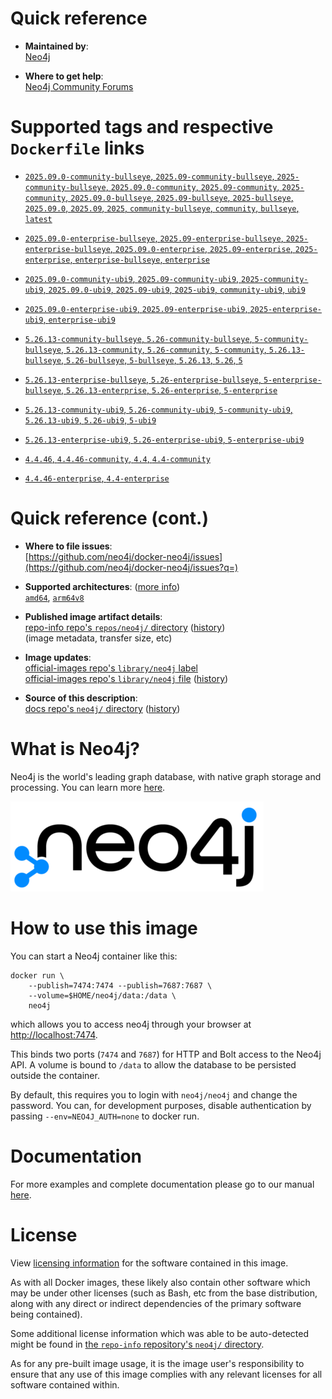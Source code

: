 <!--

********************************************************************************

WARNING:

    DO NOT EDIT "neo4j/README.md"

    IT IS AUTO-GENERATED

    (from the other files in "neo4j/" combined with a set of templates)

********************************************************************************

-->

# Quick reference

-	**Maintained by**:  
	[Neo4j](https://github.com/neo4j/docker-neo4j)

-	**Where to get help**:  
	[Neo4j Community Forums](https://community.neo4j.com)

# Supported tags and respective `Dockerfile` links

-	[`2025.09.0-community-bullseye`, `2025.09-community-bullseye`, `2025-community-bullseye`, `2025.09.0-community`, `2025.09-community`, `2025-community`, `2025.09.0-bullseye`, `2025.09-bullseye`, `2025-bullseye`, `2025.09.0`, `2025.09`, `2025`, `community-bullseye`, `community`, `bullseye`, `latest`](https://github.com/neo4j/docker-neo4j-publish/blob/439722772cf16662310df3e1d8f898272454f85a/2025.09.0/bullseye/community/Dockerfile)

-	[`2025.09.0-enterprise-bullseye`, `2025.09-enterprise-bullseye`, `2025-enterprise-bullseye`, `2025.09.0-enterprise`, `2025.09-enterprise`, `2025-enterprise`, `enterprise-bullseye`, `enterprise`](https://github.com/neo4j/docker-neo4j-publish/blob/439722772cf16662310df3e1d8f898272454f85a/2025.09.0/bullseye/enterprise/Dockerfile)

-	[`2025.09.0-community-ubi9`, `2025.09-community-ubi9`, `2025-community-ubi9`, `2025.09.0-ubi9`, `2025.09-ubi9`, `2025-ubi9`, `community-ubi9`, `ubi9`](https://github.com/neo4j/docker-neo4j-publish/blob/439722772cf16662310df3e1d8f898272454f85a/2025.09.0/ubi9/community/Dockerfile)

-	[`2025.09.0-enterprise-ubi9`, `2025.09-enterprise-ubi9`, `2025-enterprise-ubi9`, `enterprise-ubi9`](https://github.com/neo4j/docker-neo4j-publish/blob/439722772cf16662310df3e1d8f898272454f85a/2025.09.0/ubi9/enterprise/Dockerfile)

-	[`5.26.13-community-bullseye`, `5.26-community-bullseye`, `5-community-bullseye`, `5.26.13-community`, `5.26-community`, `5-community`, `5.26.13-bullseye`, `5.26-bullseye`, `5-bullseye`, `5.26.13`, `5.26`, `5`](https://github.com/neo4j/docker-neo4j-publish/blob/d44444984815d59a51beeb9bf70a660d92cd6be8/5.26.13/bullseye/community/Dockerfile)

-	[`5.26.13-enterprise-bullseye`, `5.26-enterprise-bullseye`, `5-enterprise-bullseye`, `5.26.13-enterprise`, `5.26-enterprise`, `5-enterprise`](https://github.com/neo4j/docker-neo4j-publish/blob/d44444984815d59a51beeb9bf70a660d92cd6be8/5.26.13/bullseye/enterprise/Dockerfile)

-	[`5.26.13-community-ubi9`, `5.26-community-ubi9`, `5-community-ubi9`, `5.26.13-ubi9`, `5.26-ubi9`, `5-ubi9`](https://github.com/neo4j/docker-neo4j-publish/blob/d44444984815d59a51beeb9bf70a660d92cd6be8/5.26.13/ubi9/community/Dockerfile)

-	[`5.26.13-enterprise-ubi9`, `5.26-enterprise-ubi9`, `5-enterprise-ubi9`](https://github.com/neo4j/docker-neo4j-publish/blob/d44444984815d59a51beeb9bf70a660d92cd6be8/5.26.13/ubi9/enterprise/Dockerfile)

-	[`4.4.46`, `4.4.46-community`, `4.4`, `4.4-community`](https://github.com/neo4j/docker-neo4j-publish/blob/439722772cf16662310df3e1d8f898272454f85a/4.4.46/bullseye/community/Dockerfile)

-	[`4.4.46-enterprise`, `4.4-enterprise`](https://github.com/neo4j/docker-neo4j-publish/blob/439722772cf16662310df3e1d8f898272454f85a/4.4.46/bullseye/enterprise/Dockerfile)

# Quick reference (cont.)

-	**Where to file issues**:  
	[https://github.com/neo4j/docker-neo4j/issues](https://github.com/neo4j/docker-neo4j/issues?q=)

-	**Supported architectures**: ([more info](https://github.com/docker-library/official-images#architectures-other-than-amd64))  
	[`amd64`](https://hub.docker.com/r/amd64/neo4j/), [`arm64v8`](https://hub.docker.com/r/arm64v8/neo4j/)

-	**Published image artifact details**:  
	[repo-info repo's `repos/neo4j/` directory](https://github.com/docker-library/repo-info/blob/master/repos/neo4j) ([history](https://github.com/docker-library/repo-info/commits/master/repos/neo4j))  
	(image metadata, transfer size, etc)

-	**Image updates**:  
	[official-images repo's `library/neo4j` label](https://github.com/docker-library/official-images/issues?q=label%3Alibrary%2Fneo4j)  
	[official-images repo's `library/neo4j` file](https://github.com/docker-library/official-images/blob/master/library/neo4j) ([history](https://github.com/docker-library/official-images/commits/master/library/neo4j))

-	**Source of this description**:  
	[docs repo's `neo4j/` directory](https://github.com/docker-library/docs/tree/master/neo4j) ([history](https://github.com/docker-library/docs/commits/master/neo4j))

# What is Neo4j?

Neo4j is the world's leading graph database, with native graph storage and processing. You can learn more [here](http://neo4j.com/developer).

![logo](https://raw.githubusercontent.com/docker-library/docs/56823e63d5b6dd7ddbb9d5d3c4a8947778055d8e/neo4j/logo.png)

# How to use this image

You can start a Neo4j container like this:

```console
docker run \
    --publish=7474:7474 --publish=7687:7687 \
    --volume=$HOME/neo4j/data:/data \
    neo4j
```

which allows you to access neo4j through your browser at [http://localhost:7474](http://localhost:7474).

This binds two ports (`7474` and `7687`) for HTTP and Bolt access to the Neo4j API. A volume is bound to `/data` to allow the database to be persisted outside the container.

By default, this requires you to login with `neo4j/neo4j` and change the password. You can, for development purposes, disable authentication by passing `--env=NEO4J_AUTH=none` to docker run.

# Documentation

For more examples and complete documentation please go to our manual [here](http://neo4j.com/docs/operations-manual/current/deployment/single-instance/docker/).

# License

View [licensing information](https://neo4j.com/licensing) for the software contained in this image.

As with all Docker images, these likely also contain other software which may be under other licenses (such as Bash, etc from the base distribution, along with any direct or indirect dependencies of the primary software being contained).

Some additional license information which was able to be auto-detected might be found in [the `repo-info` repository's `neo4j/` directory](https://github.com/docker-library/repo-info/tree/master/repos/neo4j).

As for any pre-built image usage, it is the image user's responsibility to ensure that any use of this image complies with any relevant licenses for all software contained within.
